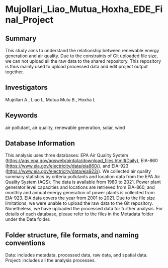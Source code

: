# Mujollari_Liao_Mutua_Hoxha_EDE_Final_Project

## Summary

This study aims to understand the relationship between renewable energy generation and air quality. Due to the constraints of Git uploaded file size, we can not upload all the raw data to the shared repository. This repository is thus mainly used to upload processed data and edit project output together. 


## Investigators

Mujollari A., Liao I., Mutua Mulu B., Hoxha L


## Keywords

air pollutant, air quality, renewable generation, solar, wind


## Database Information

This analysis uses three databases: EPA Air Quality System (<https://aqs.epa.gov/aqsweb/airdata/download_files.html#Daily>), EIA-860 (https://www.eia.gov/electricity/data/eia860/), and EIA-923 (<https://www.eia.gov/electricity/data/eia923/>).
We collected air quality summary statistics by criteria pollutants and location data from the EPA Air Quality System (AQS). The data is available from 1980 to 2021. Power plant generator level capacities and locations are retrieved from EIA-860, and monthly and annual energy generation of power plants is collected from EIA-923. EIA data covers the year from 2001 to 2021. Due to the file size limitations, we were unable to upload the raw data to the Git repository. Nonetheless, we have uploaded the processed data for further analysis.
For details of each database, please refer to the files in the Metadata folder under the Data folder.


## Folder structure, file formats, and naming conventions 

Data: includes metadata, processed data, raw data, and spatial data. 
Project: includes all the analysis processes. 

